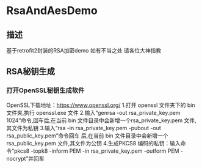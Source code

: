 # RsaAndAesDemo

## 描述
基于retrofit2封装的RSA加密demo 如有不当之处  请各位大神指教

## RSA秘钥生成
### 打开OpenSSL秘钥生成软件
OpenSSL下载地址：https://www.openssl.org/
1.打开 openssl 文件夹下的 bin 文件夹,执行 openssl.exe 文件
2.输入“genrsa -out rsa_private_key.pem 1024”命令,回车后,在当前 bin 文件目录中会新增一个rsa_private_key.pem 文件,其文件为私钥
3.输入“rsa -in rsa_private_key.pem -pubout -out rsa_public_key.pem”命令回车 后,在当前 bin 文件目录中会新增一个 rsa_public_key.pem 文件,其文件为公钥
4.生成PKCS8 编码的私钥：输入命令“pkcs8 -topk8 -inform PEM -in rsa_private_key.pem -outform PEM -nocrypt”并回车
